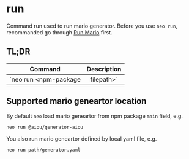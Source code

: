 # run

Command run used to run mario generator. Before you use `neo run`, recommanded go through [Run Mario](/guide/run-mario) first.

## TL;DR

|Command|Description|
|:---:|:---:|
|`neo run <npm-package|filepath>`|run mario geneartor|

## Supported mario geneartor location

By default `neo` load mario geneartor from npm package `main` field, e.g.

```sh
neo run @aiou/generator-aiou
```

You also run mario geneartor defined by local yaml file, e.g.

```sh
neo run path/generator.yaml
```

